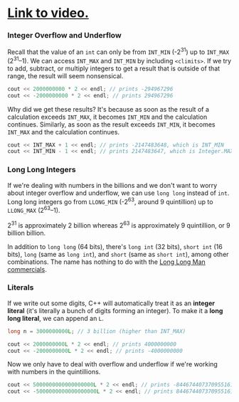 # [Link to video.]()

### Integer Overflow and Underflow

Recall that the value of an `int` can only be from `INT_MIN` (-2<sup>31</sup>) up to `INT_MAX` (2<sup>31</sup>–1). We can access `INT_MAX` and `INT_MIN` by including `<climits>`.
If we try to add, subtract, or multiply integers to get a result that is outside of that range, the result will seem nonsensical.

```cpp
cout << 2000000000 * 2 << endl; // prints -294967296
cout << -2000000000 * 2 << endl; // prints 294967296
```

Why did we get these results? It's because as soon as the result of a calculation exceeds `INT_MAX`, it becomes `INT_MIN` and the calculation continues. Similarly, as soon as the result exceeds `INT_MIN`, it becomes `INT_MAX` and the calculation continues.

```java
cout << INT_MAX + 1 << endl; // prints -2147483648, which is INT_MIN
cout << INT_MIN - 1 << endl; // prints 2147483647, which is Integer.MAX_VALUE
```

### Long Long Integers

If we're dealing with numbers in the billions and we don't want to worry about integer overflow and underflow, we can use `long long` instead of `int`. Long long integers go from `LLONG_MIN` (-2<sup>63</sup>, around 9 quintillion) up to `LLONG_MAX` (2<sup>63</sup>–1). 

2<sup>31</sup> is approximately 2 billion whereas 2<sup>63</sup> is approximately 9 quintillion, or 9 billion billion. 

In addition to `long long` (64 bits), there's `long int` (32 bits), `short int` (16 bits), `long` (same as `long int`), and `short` (same as `short int`), among other combinations. The name has nothing to do with the [Long Long Man commercials](https://www.youtube.com/watch?v=6-1Ue0FFrHY).

### Literals

If we write out some digits, C++ will automatically treat it as an **integer literal** (it's literally a bunch of digits forming an integer). To make it a **long long literal**, we can append an `L`.

```cpp
long n = 3000000000L; // 3 billion (higher than INT_MAX)

cout << 2000000000L * 2 << endl; // prints 4000000000
cout << -2000000000L * 2 << endl; // prints -4000000000
```

Now we only have to deal with overflow and underflow if we're working with numbers in the quintillions.

```cpp
cout << 5000000000000000000L * 2 << endl; // prints -8446744073709551616
cout << -5000000000000000000L * 2 << endl; // prints 8446744073709551616
```
